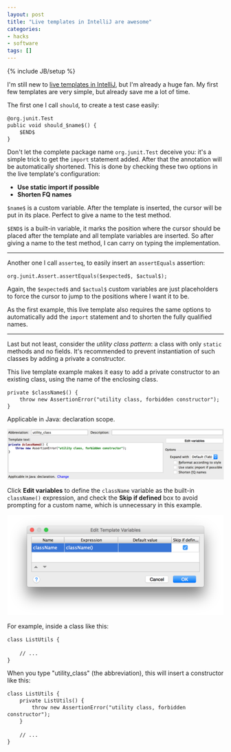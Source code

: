 ```yaml
---
layout: post
title: "Live templates in IntelliJ are awesome"
categories:
- hacks
- software
tags: []
---
```

{% include JB/setup %}

I'm still new to [live templates in IntelliJ](https://www.jetbrains.com/help/idea/2016.1/live-templates.html),
but I'm already a huge fan.
My first few templates are very simple, but already save me a lot of time.

The first one I call `should`, to create a test case easily:

    @org.junit.Test
    public void should_$name$() {
        $END$
    }

Don't let the complete package name `org.junit.Test` deceive you:
it's a simple trick to get the `import` statement added.
After that the annotation will be automatically shortened.
This is done by checking these two options in the live template's configuration:

- **Use static import if possible**
- **Shorten FQ names**

`$name$` is a custom variable. After the template is inserted,
the cursor will be put in its place.
Perfect to give a name to the test method.

`$END$` is a built-in variable, it marks the position where the cursor should be placed after the template and all template variables are inserted.
So after giving a name to the test method,
I can carry on typing the implementation.

---

Another one I call `asserteq`, to easily insert an `assertEquals` assertion:

    org.junit.Assert.assertEquals($expected$, $actual$);

Again,
the `$expected$` and `$actual$` custom variables are just placeholders to force the cursor to jump to the positions where I want it to be.

As the first example,
this live template also requires the same options to automatically add the `import` statement and to shorten the fully qualified names.

---

Last but not least, consider the *utility class pattern*:
a class with only `static` methods and no fields.
It's recommended to prevent instantiation of such classes by adding a private a constructor.

This live template example makes it easy to add a private constructor to an existing class, using the name of the enclosing class.

    private $className$() {
        throw new AssertionError("utility class, forbidden constructor");
    }

Applicable in Java: declaration scope.

[<img src="/assets/images/screenshots/live-templates/className-configure-live-template.png" alt="configure live template" style="width: 678px;"/>][1]

Click **Edit variables** to define the `className` variable as the built-in `className()` expression, and check the **Skip if defined** box to avoid prompting for a custom name, which is unnecessary in this example.

[<img src="/assets/images/screenshots/live-templates/className-define-className-variable.png" alt="define className variable" style="width: 678px;"/>][2]

For example, inside a class like this:

    class ListUtils {

        // ...
    }

When you type "utility_class" (the abbreviation), this will insert a constructor like this:

    class ListUtils {
        private ListUtils() {
            throw new AssertionError("utility class, forbidden constructor");
        }

        // ...
    }

  [1]: /assets/images/screenshots/live-templates/className-configure-live-template.png
  [2]: /assets/images/screenshots/live-templates/className-define-className-variable.png
